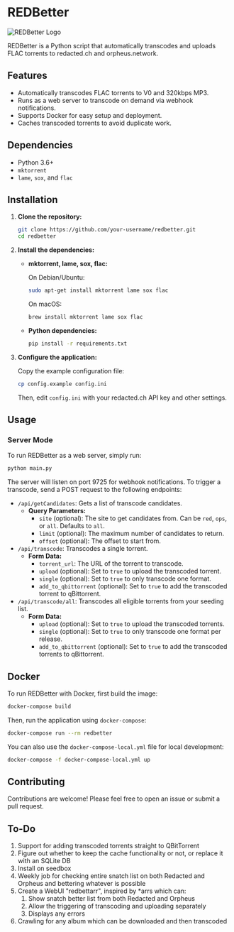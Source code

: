 # REDBetter

![REDBetter Logo](logo.png)

REDBetter is a Python script that automatically transcodes and uploads FLAC torrents to redacted.ch and orpheus.network.

## Features

*   Automatically transcodes FLAC torrents to V0 and 320kbps MP3.
*   Runs as a web server to transcode on demand via webhook notifications.
*   Supports Docker for easy setup and deployment.
*   Caches transcoded torrents to avoid duplicate work.

## Dependencies

*   Python 3.6+
*   `mktorrent`
*   `lame`, `sox`, and `flac`

## Installation

1.  **Clone the repository:**

    ```bash
    git clone https://github.com/your-username/redbetter.git
    cd redbetter
    ```

2.  **Install the dependencies:**

    *   **mktorrent, lame, sox, flac:**

        On Debian/Ubuntu:

        ```bash
        sudo apt-get install mktorrent lame sox flac
        ```

        On macOS:

        ```bash
        brew install mktorrent lame sox flac
        ```

    *   **Python dependencies:**

        ```bash
        pip install -r requirements.txt
        ```

3.  **Configure the application:**

    Copy the example configuration file:

    ```bash
    cp config.example config.ini
    ```

    Then, edit `config.ini` with your redacted.ch API key and other settings.

## Usage

### Server Mode

To run REDBetter as a web server, simply run:

```bash
python main.py
```

The server will listen on port 9725 for webhook notifications. To trigger a transcode, send a POST request to the following endpoints:

*   `/api/getCandidates`: Gets a list of transcode candidates.
    *   **Query Parameters:**
        *   `site` (optional): The site to get candidates from. Can be `red`, `ops`, or `all`. Defaults to `all`.
        *   `limit` (optional): The maximum number of candidates to return.
        *   `offset` (optional): The offset to start from.
*   `/api/transcode`: Transcodes a single torrent.
    *   **Form Data:**
        *   `torrent_url`: The URL of the torrent to transcode.
        *   `upload` (optional): Set to `true` to upload the transcoded torrent.
        *   `single` (optional): Set to `true` to only transcode one format.
        *   `add_to_qbittorrent` (optional): Set to `true` to add the transcoded torrent to qBittorrent.
*   `/api/transcode/all`: Transcodes all eligible torrents from your seeding list.
    *   **Form Data:**
        *   `upload` (optional): Set to `true` to upload the transcoded torrents.
        *   `single` (optional): Set to `true` to only transcode one format per release.
        *   `add_to_qbittorrent` (optional): Set to `true` to add the transcoded torrents to qBittorrent.

## Docker

To run REDBetter with Docker, first build the image:

```bash
docker-compose build
```

Then, run the application using `docker-compose`:

```bash
docker-compose run --rm redbetter
```

You can also use the `docker-compose-local.yml` file for local development:

```bash
docker-compose -f docker-compose-local.yml up
```

## Contributing

Contributions are welcome! Please feel free to open an issue or submit a pull request.

## To-Do
1. Support for adding transcoded torrents straight to QBitTorrent
1. Figure out whether to keep the cache functionality or not, or replace it with an SQLite DB
1. Install on seedbox
1. Weekly job for checking entire snatch list on both Redacted and Orpheus and bettering whatever is possible
1. Create a WebUI "redbettarr", inspired by *arrs which can:
   1. Show snatch better list from both Redacted and Orpheus
   2. Allow the triggering of transcoding and uploading separately
   3. Displays any errors
1. Crawling for any album which can be downloaded and then transcoded
